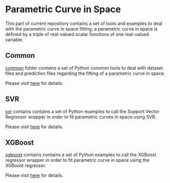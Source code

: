 # Parametric Curve in Space
This part of current repository contains a set of tools and examples to deal with the parametric curve in space fitting; a parametric curve in space is defined by a triple of real-valued scalar functions of one real-valued variable.

## Common
[common](./common) folder contains a set of Python common tools to deal with dataset files and prediction files regarding the fitting of a parametric curve in space.

Please visit [here](https://computationalmindset.com/en/machine-learning/common-tools-for-function-fitting.html) for details.

## SVR
[svr](./svr) contains contains a set of Python examples to call the Support Vector Regressor wrapper in order to fit parametric curves in space using SVR.

Please visit [here](https://computationalmindset.com/en/machine-learning/fitting-with-configurable-svr.html) for details.

## XGBoost
[xgboost](./xgboost) contains contains a set of Python examples to call the XGBoost regressor wrapper in order to fit parametric curve in space using the XGBoost regressor.

Please visit [here](https://computationalmindset.com/en/machine-learning/fitting-with-configurable-xgboost.html) for details.
